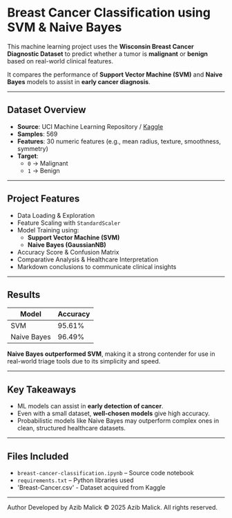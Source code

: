 # Breast Cancer Classification using SVM & Naive Bayes

This machine learning project uses the **Wisconsin Breast Cancer Diagnostic Dataset** to predict whether a tumor is **malignant** or **benign** based on real-world clinical features.

It compares the performance of **Support Vector Machine (SVM)** and **Naive Bayes** models to assist in **early cancer diagnosis**.

---

## Dataset Overview

- **Source**: UCI Machine Learning Repository / [Kaggle](https://www.kaggle.com/datasets/uciml/breast-cancer-wisconsin-data)
- **Samples**: 569
- **Features**: 30 numeric features (e.g., mean radius, texture, smoothness, symmetry)
- **Target**: 
  - `0` → Malignant
  - `1` → Benign

---

## Project Features

- Data Loading & Exploration  
- Feature Scaling with `StandardScaler`  
- Model Training using:
  - **Support Vector Machine (SVM)**
  - **Naive Bayes (GaussianNB)**
- Accuracy Score & Confusion Matrix  
- Comparative Analysis & Healthcare Interpretation  
- Markdown conclusions to communicate clinical insights  

---

## Results

| Model         | Accuracy |
|---------------|----------|
| SVM           | 95.61%   |
| Naive Bayes   | 96.49%   |

 **Naive Bayes outperformed SVM**, making it a strong contender for use in real-world triage tools due to its simplicity and speed.

---

## Key Takeaways

- ML models can assist in **early detection of cancer**.
- Even with a small dataset, **well-chosen models** give high accuracy.
- Probabilistic models like Naive Bayes may outperform complex ones in clean, structured healthcare datasets.

---

## Files Included

- `breast-cancer-classification.ipynb` – Source code notebook  
- `requirements.txt` – Python libraries used  
- 'Breast-Cancer.csv' - Dataset acquired from Kaggle
---
 Author
Developed by Azib Malick
© 2025 Azib Malick. All rights reserved.
